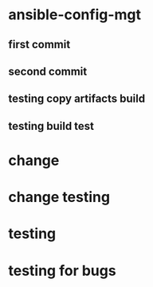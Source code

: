 # ansible-config-mgt

## first commit

## second commit

## testing copy artifacts build

## testing build test

# change

# change testing
# testing

# testing for bugs